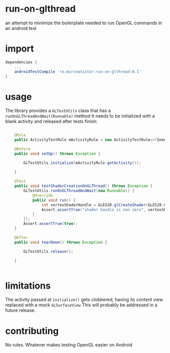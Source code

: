 # run-on-glthread
an attempt to minimize the boilerplate needed to run OpenGL commands in an android test

# import

```groovy
dependencies {
    ...
    androidTestCompile 'ro.mirceanistor:run-on-glthread:0.1'
}
```

# usage

The library provides a `GLTestUtils` class that has a `runOnGLThreadAndWait(Runnable)` method
It needs to be initialized with a blank activity and released after tests finish:

```java

    @Rule
    public ActivityTestRule mActivityRule = new ActivityTestRule<>(SomeBlankActivity.class);

    @Before
    public void setUp() throws Exception {

        GLTestUtils.initialize(mActivityRule.getActivity());

    }
    
    @Test
    public void testShaderCreationOnGLThread() throws Exception {
        GLTestUtils.runOnGLThreadAndWait(new Runnable() {
            @Override
            public void run() {
                int vertexShaderHandle = GLES20.glCreateShader(GLES20.GL_VERTEX_SHADER);
                Assert.assertTrue("shader handle is non zero", vertexShaderHandle != 0);
            }
        });
        Assert.assertTrue(true);
    }

    @After
    public void tearDown() throws Exception {

        GLTestUtils.release();

    }
    
```

# limitations

The activity passed at `initialize()` gets clobbered, having its content view replaced with a mock `GLSurfaceView`
This will probably be addressed in a future release.

# contributing

No rules. Whatever makes testing OpenGL easier on Android
